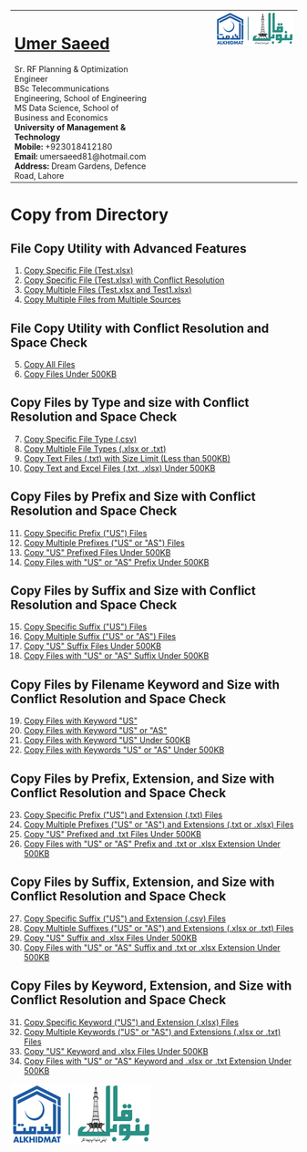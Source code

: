 <table style="border-collapse: collapse;">
  <tr>
    <td style="vertical-align: top;">
      <h1><a href="https://www.linkedin.com/in/engumersaeed/">Umer Saeed</a></h1>
      Sr. RF Planning & Optimization Engineer<br>
      BSc Telecommunications Engineering, School of Engineering<br>
      MS Data Science, School of Business and Economics<br>
      <strong>University of Management & Technology</strong><br>
      <strong>Mobile:</strong> +923018412180<br>
      <strong>Email:</strong> umersaeed81@hotmail.com<br>
      <strong>Address:</strong> Dream Gardens, Defence Road, Lahore<br>
    </td>
    <td style="vertical-align: top; padding-left: 100px;">
      <img src="https://github.com/Umersaeed81/File_Management_Operations/blob/main/log/banoqabil.png?raw=true" alt="Bano Qabil Logo" width="500"/>
    </td>
  </tr>
</table>

# Copy from Directory

## File Copy Utility with Advanced Features

1. [Copy Specific File (Test.xlsx)](https://github.com/Umersaeed81/File_Management_Operations/blob/main/log/File_Copy_Operation/copy2/copy_from_dir/Example-01.md)
2. [ Copy Specific File (Test.xlsx) with Conflict Resolution](https://github.com/Umersaeed81/File_Management_Operations/blob/main/log/File_Copy_Operation/copy2/copy_from_dir/Example-02.md)
3. [Copy Multiple Files (Test.xlsx and Test1.xlsx)](https://github.com/Umersaeed81/File_Management_Operations/blob/main/log/File_Copy_Operation/copy2/copy_from_dir/Example-03.md)
4. [Copy Multiple Files from Multiple Sources](https://github.com/Umersaeed81/File_Management_Operations/blob/main/log/File_Copy_Operation/copy2/copy_from_dir/Example-04.md)


## File Copy Utility with Conflict Resolution and Space Check

5. [Copy All Files](https://github.com/Umersaeed81/File_Management_Operations/blob/main/log/File_Copy_Operation/copy2/copy_from_dir/Example-05.md)
6. [Copy Files Under 500KB](https://github.com/Umersaeed81/File_Management_Operations/blob/main/log/File_Copy_Operation/copy2/copy_from_dir/Example-06.md)

## Copy Files by Type and size with Conflict Resolution and Space Check

7. [Copy Specific File Type (.csv)](https://github.com/Umersaeed81/File_Management_Operations/blob/main/log/File_Copy_Operation/copy2/copy_from_dir/Example-07.md)
8. [Copy Multiple File Types (.xlsx or .txt)](https://github.com/Umersaeed81/File_Management_Operations/blob/main/log/File_Copy_Operation/copy2/copy_from_dir/Example-08.md)
9. [Copy Text Files (.txt) with Size Limit (Less than 500KB)](https://github.com/Umersaeed81/File_Management_Operations/blob/main/log/File_Copy_Operation/copy2/copy_from_dir/Example-09.md)
10. [Copy Text and Excel Files (.txt, .xlsx) Under 500KB](https://github.com/Umersaeed81/File_Management_Operations/blob/main/log/File_Copy_Operation/copy2/copy_from_dir/Example-10.md)




## Copy Files by Prefix and Size with Conflict Resolution and Space Check

11. [Copy Specific Prefix ("US") Files](https://github.com/Umersaeed81/File_Management_Operations/blob/main/log/File_Copy_Operation/copy2/copy_from_dir/Example-11.md)
12. [Copy Multiple Prefixes ("US" or "AS") Files](https://github.com/Umersaeed81/File_Management_Operations/blob/main/log/File_Copy_Operation/copy2/copy_from_dir/Example-12.md)
13. [Copy "US" Prefixed Files Under 500KB](https://github.com/Umersaeed81/File_Management_Operations/blob/main/log/File_Copy_Operation/copy2/copy_from_dir/Example-13.md)
14. [Copy Files with "US" or "AS" Prefix Under 500KB](https://github.com/Umersaeed81/File_Management_Operations/blob/main/log/File_Copy_Operation/copy2/copy_from_dir/Example-14.md)

## Copy Files by Suffix and Size with Conflict Resolution and Space Check
15. [Copy Specific Suffix ("US") Files](https://github.com/Umersaeed81/File_Management_Operations/blob/main/log/File_Copy_Operation/copy2/copy_from_dir/Example-15.md)
16. [Copy Multiple Suffix ("US" or "AS") Files](https://github.com/Umersaeed81/File_Management_Operations/blob/main/log/File_Copy_Operation/copy2/copy_from_dir/Example-16.md)
17. [Copy "US" Suffix Files Under 500KB](https://github.com/Umersaeed81/File_Management_Operations/blob/main/log/File_Copy_Operation/copy2/copy_from_dir/Example-17.md)
18. [Copy Files with "US" or "AS" Suffix Under 500KB](https://github.com/Umersaeed81/File_Management_Operations/blob/main/log/File_Copy_Operation/copy2/copy_from_dir/Example-18.md)





## Copy Files by Filename Keyword and Size with Conflict Resolution and Space Check
19. [Copy Files with Keyword "US"](https://github.com/Umersaeed81/File_Management_Operations/blob/main/log/File_Copy_Operation/copy2/copy_from_dir/Example-19.md)
20. [Copy Files with Keyword "US" or "AS"](https://github.com/Umersaeed81/File_Management_Operations/blob/main/log/File_Copy_Operation/copy2/copy_from_dir/Example-20.md)
21. [Copy Files with Keyword "US" Under 500KB](https://github.com/Umersaeed81/File_Management_Operations/blob/main/log/File_Copy_Operation/copy2/copy_from_dir/Example-21.md)
22. [Copy Files with Keywords "US" or "AS" Under 500KB](https://github.com/Umersaeed81/File_Management_Operations/blob/main/log/File_Copy_Operation/copy2/copy_from_dir/Example-22.md)





## Copy Files by Prefix, Extension, and Size with Conflict Resolution and Space Check
23. [Copy Specific Prefix ("US") and Extension (.txt) Files](https://github.com/Umersaeed81/File_Management_Operations/blob/main/log/File_Copy_Operation/copy2/copy_from_dir/Example-23.md)
24. [Copy Multiple Prefixes ("US" or "AS") and Extensions (.txt or .xlsx) Files](https://github.com/Umersaeed81/File_Management_Operations/blob/main/log/File_Copy_Operation/copy2/copy_from_dir/Example-24.md)
25. [Copy "US" Prefixed and .txt Files Under 500KB](https://github.com/Umersaeed81/File_Management_Operations/blob/main/log/File_Copy_Operation/copy2/copy_from_dir/Example-25.md)
26. [Copy Files with "US" or "AS" Prefix and .txt or .xlsx Extension Under 500KB](https://github.com/Umersaeed81/File_Management_Operations/blob/main/log/File_Copy_Operation/copy2/copy_from_dir/Example-26.md)



## Copy Files by Suffix, Extension, and Size with Conflict Resolution and Space Check
27. [Copy Specific Suffix ("US") and Extension (.csv) Files](https://github.com/Umersaeed81/File_Management_Operations/blob/main/log/File_Copy_Operation/copy2/copy_from_dir/Example-27.md)
28. [Copy Multiple Suffixes ("US" or "AS") and Extensions (.xlsx or .txt) Files](https://github.com/Umersaeed81/File_Management_Operations/blob/main/log/File_Copy_Operation/copy2/copy_from_dir/Example-28.md)
29. [Copy "US" Suffix and .xlsx Files Under 500KB](https://github.com/Umersaeed81/File_Management_Operations/blob/main/log/File_Copy_Operation/copy2/copy_from_dir/Example-29.md)
30. [Copy Files with "US" or "AS" Suffix and .txt or .xlsx Extension Under 500KB](https://github.com/Umersaeed81/File_Management_Operations/blob/main/log/File_Copy_Operation/copy2/copy_from_dir/Example-30.md) 



## Copy Files by Keyword, Extension, and Size with Conflict Resolution and Space Check
31. [Copy Specific Keyword ("US") and Extension (.xlsx) Files](https://github.com/Umersaeed81/File_Management_Operations/blob/main/log/File_Copy_Operation/copy2/copy_from_dir/Example-31.md)
32. [Copy Multiple Keywords ("US" or "AS") and Extensions (.xlsx or .txt) Files](https://github.com/Umersaeed81/File_Management_Operations/blob/main/log/File_Copy_Operation/copy2/copy_from_dir/Example-32.md)
33. [Copy "US" Keyword and .xlsx Files Under 500KB](https://github.com/Umersaeed81/File_Management_Operations/blob/main/log/File_Copy_Operation/copy2/copy_from_dir/Example-33.md)
34. [Copy Files with "US" or "AS" Keyword and .xlsx or .txt Extension Under 500KB](https://github.com/Umersaeed81/File_Management_Operations/blob/main/log/File_Copy_Operation/copy2/copy_from_dir/Example-34.md) 


![](https://github.com/Umersaeed81/File_Management_Operations/blob/main/log/banoqabil.png?raw=true)


